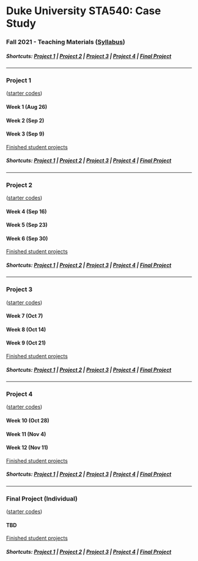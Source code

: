 # Duke University STA540: Case Study
### Fall 2021 - Teaching Materials ([Syllabus](/CourseInfo/Syllabus.md))

##### Shortcuts: [Project 1](#project-1) | [Project 2](#project-2) | [Project 3](#project-3) | [Project 4](#project-4) | [Final Project](#final-project-individual)
----
### Project 1

([starter codes]())

#### Week 1 (Aug 26)



#### Week 2 (Sep 2)



#### Week 3 (Sep 9)


[Finished student projects]()

##### Shortcuts: [Project 1](#project-1) | [Project 2](#project-2) | [Project 3](#project-3) | [Project 4](#project-4) | [Final Project](#final-project-individual)
----

### Project 2

([starter codes]())

#### Week 4 (Sep 16)



#### Week 5 (Sep 23)



#### Week 6 (Sep 30)


[Finished student projects]()


##### Shortcuts: [Project 1](#project-1) | [Project 2](#project-2) | [Project 3](#project-3) | [Project 4](#project-4) | [Final Project](#final-project-individual)
----

### Project 3

([starter codes]())

#### Week 7 (Oct 7)



#### Week 8 (Oct 14)



#### Week 9 (Oct 21)


[Finished student projects]()

##### Shortcuts: [Project 1](#project-1) | [Project 2](#project-2) | [Project 3](#project-3) | [Project 4](#project-4) | [Final Project](#final-project-individual)
----


### Project 4

([starter codes]())

#### Week 10 (Oct 28)



#### Week 11 (Nov 4)



#### Week 12 (Nov 11)


[Finished student projects]()

##### Shortcuts: [Project 1](#project-1) | [Project 2](#project-2) | [Project 3](#project-3) | [Project 4](#project-4) | [Final Project](#final-project-individual)
----

### Final Project (Individual)

([starter codes]())

#### TBD

[Finished student projects]()

##### Shortcuts: [Project 1](#project-1) | [Project 2](#project-2) | [Project 3](#project-3) | [Project 4](#project-4) | [Final Project](#final-project-individual)
